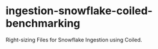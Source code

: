 # ingestion-snowflake-coiled-benchmarking
Right-sizing Files for Snowflake Ingestion using Coiled. 
